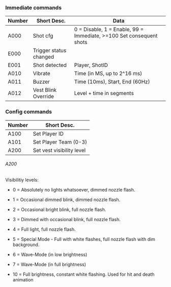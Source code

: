 
### Immediate commands
Number | Short Desc. | Data
:--- | --- | ---
A000 | Shot cfg | 0 = Disable, 1 = Enable, 99 = Immediate, >=100 Set consequent shots
E000 | Trigger status changed
E001 | Shot detected | Player, ShotID
A010 | Vibrate 	| Time (in MS, up to 2^16 ms)
A011 | Buzzer 	| Time (10ms), Start, End (60Hz)
A012 | Vest Blink Override | Level + time in segments

### Config commands
Number | Short Desc.
:--- | ---
A100 | Set Player ID
A101 | Set Player Team (0-3)
A200 | Set vest visibility level

###### A200
Visibilitiy levels:
- 0 = Absolutely no lights whatsoever, dimmed nozzle flash.
- 1 = Occasional dimmed blink, dimmed nozzle flash.
- 2 = Occasional bright blink, full nozzle flash.
- 3 = Dimmed with occasional blink, full nozzle flash.
- 4 = Full light, full nozzle flash.
- 5 = Special Mode - Full with white flashes, full nozzle flash with dim background.
- 6 = Wave-Mode (in low brightness)
- 7 = Wave-Mode (in full brightness)

- 10 = Full brightness, constant white flashing. Used for hit and death animation
